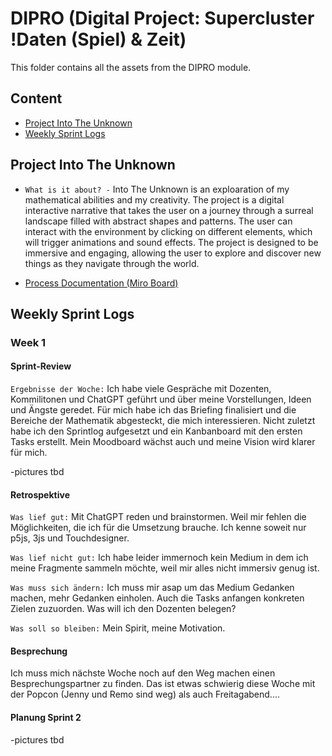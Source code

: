 # DIPRO (Digital Project: Supercluster !Daten (Spiel) & Zeit)
This folder contains all the assets from the DIPRO module. 

## Content
- [Project Into The Unknown](#project-into-the-unknown)
- [Weekly Sprint Logs](#weekly-sprint-logs)

## Project Into The Unknown
* `What is it about? -` Into The Unknown is an exploaration of my mathematical abilities and my creativity. The project is a digital interactive narrative that takes the user on a journey through a surreal landscape filled with abstract shapes and patterns. The user can interact with the environment by clicking on different elements, which will trigger animations and sound effects. The project is designed to be immersive and engaging, allowing the user to explore and discover new things as they navigate through the world.

* [Process Documentation (Miro Board)](https://miro.com/app/board/uXjVJGySQIA=/?share_link_id=773862506291)

## Weekly Sprint Logs
### Week 1
#### Sprint-Review
`Ergebnisse der Woche:` Ich habe viele Gespräche mit Dozenten, Kommilitonen und ChatGPT geführt und über meine Vorstellungen, Ideen und Ängste geredet. Für mich habe ich das Briefing finalisiert und die Bereiche der Mathematik abgesteckt, die mich interessieren. Nicht zuletzt habe ich den Sprintlog aufgesetzt und ein Kanbanboard mit den ersten Tasks erstellt. Mein Moodboard wächst auch und meine Vision wird klarer für mich.

-pictures tbd

#### Retrospektive
`Was lief gut:` Mit ChatGPT reden und brainstormen. Weil mir fehlen die Möglichkeiten, die ich für die Umsetzung brauche. Ich kenne soweit nur p5js, 3js und Touchdesigner.

`Was lief nicht gut:` Ich habe leider immernoch kein Medium in dem ich meine Fragmente sammeln möchte, weil mir alles nicht immersiv genug ist.

`Was muss sich ändern:` Ich muss mir asap um das Medium Gedanken machen, mehr Gedanken einholen. Auch die Tasks anfangen konkreten Zielen zuzuorden. Was will ich den Dozenten belegen?

`Was soll so bleiben:` Mein Spirit, meine Motivation.

#### Besprechung
Ich muss mich nächste Woche noch auf den Weg machen einen Besprechungspartner zu finden. Das ist etwas schwierig diese Woche mit der Popcon (Jenny und Remo sind weg) als auch Freitagabend....

#### Planung Sprint 2
-pictures tbd